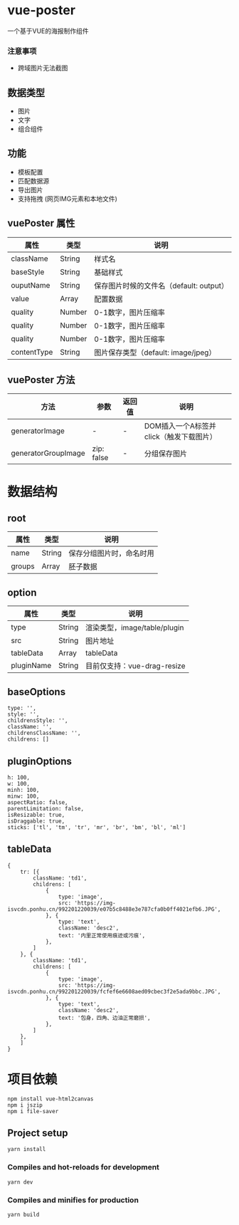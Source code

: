 # vue-poster

一个基于VUE的海报制作组件

### 注意事项

* 跨域图片无法截图

## 数据类型

* 图片
* 文字
* 组合组件

## 功能

* 模板配置
* 匹配数据源
* 导出图片
* 支持拖拽 (网页IMG元素和本地文件)



## vuePoster 属性

| 属性        | 类型   | 说明                                    |
| ----------- | ------ | --------------------------------------- |
| className   | String | 样式名                                  |
| baseStyle   | String | 基础样式                                |
| ouputName   | String | 保存图片时候的文件名（default: output） |
| value       | Array  | 配置数据                                |
| quality     | Number | 0-1数字，图片压缩率                     |
| quality     | Number | 0-1数字，图片压缩率                     |
| quality     | Number | 0-1数字，图片压缩率                     |
| contentType | String | 图片保存类型（default: image/jpeg）     |


## vuePoster 方法

| 方法                | 参数       | 返回值 | 说明                                    |
| ------------------- | ---------- | ------ | --------------------------------------- |
| generatorImage      | -          | -      | DOM插入一个A标签并click（触发下载图片） |
| generatorGroupImage | zip: false | -      | 分组保存图片                            |


# 数据结构 
## root

| 属性   | 类型   | 说明                     |
| ------ | ------ | ------------------------ |
| name   | String | 保存分组图片时，命名时用 |
| groups | Array  | 胚子数据                 |


## option

| 属性       | 类型   | 说明                         |
| ---------- | ------ | ---------------------------- |
| type       | String | 渲染类型，image/table/plugin |
| src        | String | 图片地址                     |
| tableData  | Array  | tableData                    |
| pluginName | String | 目前仅支持：vue-drag-resize  |

 ## baseOptions
````
type: '',
style: '',
childrensStyle: '',
className: '',
childrensClassName: '',
childrens: []
````

 ## pluginOptions

````
h: 100,
w: 100,
minh: 100,
minw: 100,
aspectRatio: false,
parentLimitation: false,
isResizable: true,
isDraggable: true,
sticks: ['tl', 'tm', 'tr', 'mr', 'br', 'bm', 'bl', 'ml']
````


 
## tableData
````
{
    tr: [{
        className: 'td1',
        childrens: [
            {
                type: 'image',
                src: 'https://img-isvcdn.ponhu.cn/992201220039/e07b5c8488e3e787cfa0b0ff4021efb6.JPG',
            }, {
                type: 'text',
                className: 'desc2',
                text: '内里正常使用痕迹或污痕',
            },
        ]
    }, {
        className: 'td1',
        childrens: [
            {
                type: 'image',
                src: 'https://img-isvcdn.ponhu.cn/992201220039/fcfef6e6608aed09cbec3f2e5ada9bbc.JPG',
            }, {
                type: 'text',
                className: 'desc2',
                text: '包身，四角、边油正常磨损',
            },
        ]
    },
    ]
}
````


# 项目依赖

```
npm install vue-html2canvas
npm i jszip
npm i file-saver
```


## Project setup

```
yarn install
```

### Compiles and hot-reloads for development

```
yarn dev
```

### Compiles and minifies for production

```
yarn build
```
